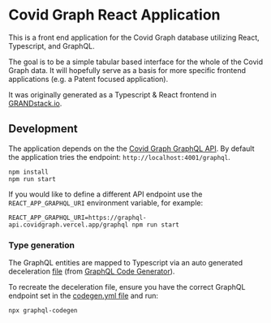 # Covid Graph React Application

This is a front end application for the Covid Graph database utilizing React, Typescript, and GraphQL.

The goal is to be a simple tabular based interface for the whole of the Covid Graph data. It will 
hopefully serve as a basis for more specific frontend applications (e.g. a Patent focused application).

It was originally generated as a Typescript & React frontend in [GRANDstack.io](https://grandstack.io/).

## Development

The application depends on the the [Covid Graph GraphQL API](https://github.com/covidgraph/graphql-api). 
By default the application tries the endpoint: `http://localhost:4001/graphql`.

```shell
npm install
npm run start
```

If you would like to define a different API endpoint use the `REACT_APP_GRAPHQL_URI` environment variable, 
for example:

```shell
REACT_APP_GRAPHQL_URI=https://graphql-api.covidgraph.vercel.app/graphql npm run start
```

### Type generation

The GraphQL entities are mapped to Typescript via an auto generated deceleration 
[file](/src/generated/graphql.tsx) (from [GraphQL Code Generator](https://graphql-code-generator.com/)).

To recreate the deceleration file, ensure you have the correct GraphQL endpoint set in the 
[codegen.yml file](codegen.yml) and run:

```shell 
npx graphql-codegen
```